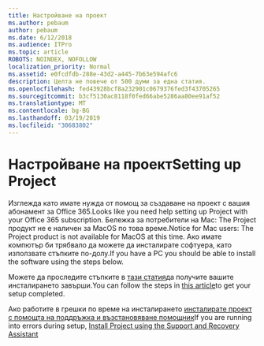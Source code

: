 ```yaml
---
title: Настройване на проект
ms.author: pebaum
author: pebaum
ms.date: 6/12/2018
ms.audience: ITPro
ms.topic: article
ROBOTS: NOINDEX, NOFOLLOW
localization_priority: Normal
ms.assetid: e0fcdfdb-288e-43d2-a445-7b63e594afc6
description: Целта не повече от 500 думи за една статия.
ms.openlocfilehash: fed43928bcf8a232901c0679376fed3f43705265
ms.sourcegitcommit: b3cf5130ac8118f0fed66abe5286aa80ee91af52
ms.translationtype: MT
ms.contentlocale: bg-BG
ms.lasthandoff: 03/19/2019
ms.locfileid: "30683802"
---
```

# <a name="setting-up-project"></a><span data-ttu-id="58978-103">Настройване на проект</span><span class="sxs-lookup"><span data-stu-id="58978-103">Setting up Project</span></span>

<span data-ttu-id="58978-104">Изглежда като имате нужда от помощ за създаване на проект с вашия абонамент за Office 365.</span><span class="sxs-lookup"><span data-stu-id="58978-104">Looks like you need help setting up Project with your Office 365 subscription.</span></span>
<span data-ttu-id="58978-105">Бележка за потребители на Mac: The Project продукт не е наличен за MacOS по това време.</span><span class="sxs-lookup"><span data-stu-id="58978-105">Notice for Mac users: The Project product is not available for MacOS at this time.</span></span> <span data-ttu-id="58978-106">Ако имате компютър би трябвало да можете да инсталирате софтуера, като използвате стъпките по-долу.</span><span class="sxs-lookup"><span data-stu-id="58978-106">If you have a PC you should be able to install the software using the steps below.</span></span>
  
<span data-ttu-id="58978-107">Можете да проследите стъпките в [тази статия](https://support.office.com/article/7059249b-d9fe-4d61-ab96-5c5bf435f281.aspx)да получите вашите инсталирането завърши.</span><span class="sxs-lookup"><span data-stu-id="58978-107">You can follow the steps in [this article](https://support.office.com/article/7059249b-d9fe-4d61-ab96-5c5bf435f281.aspx)to get your setup completed.</span></span>
  
<span data-ttu-id="58978-108">Ако работите в грешки по време на инсталирането [инсталирате проект с помощта на поддръжка и възстановяване помощник](https://aka.ms/SaRA-ProjectSetupScenario)</span><span class="sxs-lookup"><span data-stu-id="58978-108">If you are running into errors during setup, [Install Project using the Support and Recovery Assistant](https://aka.ms/SaRA-ProjectSetupScenario)</span></span>
